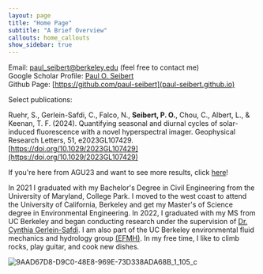 ```yaml
---
layout: page
title: "Home Page"
subtitle: "A Brief Overview"
callouts: home_callouts
show_sidebar: true
---
```


Email: paul_seibert@berkeley.edu (feel free to contact me)  <br>
Google Scholar Profile: [Paul O. Seibert](https://scholar.google.com/citations?hl=en&user=nuZWQfAAAAAJ) <br>
Github Page:  [https://github.com/paul-seibert](paul-seibert.github.io) <br>

Select publications: 

Ruehr, S., Gerlein-Safdi, C., Falco, N., **Seibert, P. O.**, Chou, C., Albert, L., & Keenan, T. F. (2024). Quantifying seasonal and diurnal cycles of solar-induced fluorescence with a novel hyperspectral imager. Geophysical Research Letters, 51, e2023GL107429. [https://doi.org/10.1029/2023GL107429](https://doi.org/10.1029/2023GL107429)<br>

If you're here from AGU23 and want to see more results, click [here](https://paul-seibert.github.io/_posts/2023-11-13-AGU-Supplementary.md)! <br>

In 2021 I graduated with my Bachelor's Degree in Civil Engineering from the University of Maryland, College Park. I moved to the west coast to attend the University of California, Berkeley and get my Master's of Science degree in Environmental Engineering. In 2022, I graduated with my MS from UC Berkeley and began conducting research under the supervision of [Dr. Cynthia Gerlein-Safdi](https://twitter.com/cgerleinsafdi?lang=en). I am also part of the UC Berkeley environmental fluid mechanics and hydrology group [(EFMH)](https://ucb-efmh.github.io/efmh-site/index). In my free time, I like to climb rocks, play guitar, and cook new dishes. 
 
![9AAD67D8-D9C0-48E8-969E-73D338ADA68B_1_105_c](https://user-images.githubusercontent.com/61629920/180067984-62f74d98-afcb-4d74-88ed-4376bc50dc1d.jpeg)
